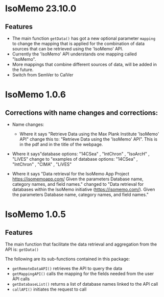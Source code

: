 # IsoMemo 23.10.0

## Features

- The main function `getData()` has got a new optional parameter `mapping` to change the mapping that is applied for the combination of data sources that can be retrieved using the 'IsoMemo' API.
- Currently the 'IsoMemo' API understands one mapping called "IsoMemo".
- More mappings that combine different sources of data, will be added in the future.
- Switch from SemVer to CalVer

# IsoMemo 1.0.6

## Corrections with name changes and corrections:
- Name changes:
  - Where it says "Retrieve Data using the Max Plank Institute 'IsoMemo' API" change this to: "Retrieve Data using the 'IsoMemo' API". This is in the pdf and in the title of the webpage.

- Where it says"database options: "14CSea" , "IntChron" , "IsoArcH" , "LiVES" change to "examples of database options: "14CSea" , "IntChron" , "CIMA" , "LiVES"

- Where it says "Data retrieval for the IsoMemo App Project https://isomemoapp.com/ Given the parameters Database
name, category names, and field names." changed to "Data retrieval for databases within the IsoMemo initiative (https://isomemo.com/). Given the parameters Database name, category names, and field names."

# IsoMemo 1.0.5

## Features
The main function that facilitate the data retrieval and aggregation from the API is: `getData()`

The following are its sub-functions contained in this package: 
- `getRemoteDataAPI()` retrieves the API to query the data
- `getMappingAPI()` calls the mapping for the fields needed from the user API calls
- `getDatabaseList()` returns a list of database names linked to the API call
- `callAPI()` initiates the request to call 
